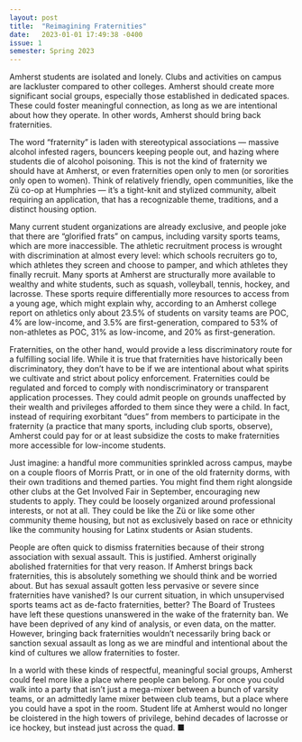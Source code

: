 ```yaml
---
layout: post
title:  "Reimagining Fraternities"
date:   2023-01-01 17:49:38 -0400
issue: 1
semester: Spring 2023
---
```

Amherst students are isolated and lonely. Clubs and activities on campus are lackluster compared to other colleges. Amherst should create more significant social groups, especially those established in dedicated spaces. These could foster meaningful connection, as long as we are intentional about how they operate. In other words, Amherst should bring back fraternities.
    
The word “fraternity” is laden with stereotypical associations — massive alcohol infested ragers, bouncers keeping people out, and hazing where students die of alcohol poisoning. This is not the kind of fraternity we should have at Amherst, or even fraternities open only to men (or sororities only open to women). Think of relatively friendly, open communities, like the Zü co-op at Humphries — it’s a tight-knit and stylized community, albeit requiring an application, that has a recognizable theme, traditions, and a distinct housing option. 

Many current student organizations are already exclusive, and people joke that there are “glorified frats” on campus, including varsity sports teams, which are more inaccessible. The athletic recruitment process is wrought with discrimination at almost every level: which schools recruiters go to, which athletes they screen and choose to pamper, and which athletes they finally recruit. Many sports at Amherst are structurally more available to wealthy and white students, such as squash, volleyball, tennis, hockey, and lacrosse. These sports require differentially more resources to access from a young age, which might explain why, according to an Amherst college report on athletics only about 23.5% of students on varsity teams are POC, 4% are low-income, and 3.5% are first-generation, compared to 53% of non-athletes as POC, 31% as low-income, and 20% as first-generation.

Fraternities, on the other hand, would provide a less discriminatory route for a fulfilling social life. While it is true that fraternities have historically been discriminatory, they don’t have to be if we are intentional about what spirits we cultivate and strict about policy enforcement. Fraternities could be regulated and forced to comply with nondiscriminatory or transparent application processes. They could admit people on grounds unaffected by their wealth and privileges afforded to them since they were a child. In fact, instead of requiring exorbitant “dues” from members to participate in the fraternity (a practice that many sports, including club sports, observe), Amherst could pay for or at least subsidize the costs to make fraternities more accessible for low-income students. 

Just imagine: a handful more communities sprinkled across campus, maybe on a couple floors of Morris Pratt, or in one of the old fraternity dorms, with their own traditions and themed parties. You might find them right alongside other clubs at the Get Involved Fair in September, encouraging new students to apply. They could be loosely organized around professional interests, or not at all. They could be like the Zü or like some other community theme housing, but not as exclusively based on race or ethnicity like the community housing for Latinx students or Asian students.

People are often quick to dismiss fraternities because of their strong association with sexual assault. This is justified. Amherst originally abolished fraternities for that very reason. If Amherst brings back fraternities, this is absolutely something we should think and be worried about. But has sexual assault gotten less pervasive or severe since fraternities have vanished? Is our current situation, in which unsupervised sports teams act as de-facto fraternities, better? The Board of Trustees have left these questions unanswered in the wake of the fraternity ban. We have been deprived of any kind of analysis, or even data, on the matter. However, bringing back fraternities wouldn’t necessarily bring back or sanction sexual assault as long as we are mindful and intentional about the kind of cultures we allow fraternities to foster.

In a world with these kinds of respectful, meaningful social groups, Amherst could feel more like a place where people can belong. For once you could walk into a party that isn’t just a mega-mixer between a bunch of varsity teams, or an admittedly lame mixer between club teams, but a place where you could have a spot in the room. Student life at Amherst would no longer be cloistered in the high towers of privilege, behind decades of lacrosse or ice hockey, but instead just across the quad. ■
